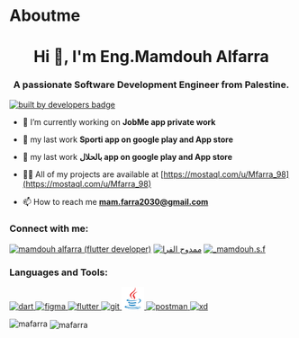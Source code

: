 # Aboutme
<h1 align="center">Hi 👋, I'm Eng.Mamdouh Alfarra</h1>
<h3 align="center">A passionate Software Development Engineer from Palestine.</h3>

</a>
  <a href="https://github.com/EddieHubCommunity" target="_blank" rel="noopener noreferrer">
    <img src="https://forthebadge.com/images/badges/built-by-developers.svg" alt="built by developers badge" />
 </a>
</p>

- 🔭 I’m currently working on **JobMe app private work**

- 👯 my last work **Sporti app on google play and App store**

- 🤝 my last work **بالحلال app on google play and App store**

- 👨‍💻 All of my projects are available at [https://mostaql.com/u/Mfarra_98](https://mostaql.com/u/Mfarra_98)

- 📫 How to reach me **mam.farra2030@gmail.com**

<h3 align="left">Connect with me:</h3>
<p align="left">
<a href="https://linkedin.com/in/mamdouh alfarra (flutter developer)" target="blank"><img align="center" src="https://raw.githubusercontent.com/rahuldkjain/github-profile-readme-generator/master/src/images/icons/Social/linked-in-alt.svg" alt="mamdouh alfarra (flutter developer)" height="30" width="40" /></a>
<a href="https://www.facebook.com/profile.php?id=100065729786782" target="blank"><img align="center" src="https://raw.githubusercontent.com/rahuldkjain/github-profile-readme-generator/master/src/images/icons/Social/facebook.svg" alt="ممدوح الفرا" height="30" width="40" /></a>
<a href="https://instagram.com/_mamdouh.s.f" target="blank"><img align="center" src="https://raw.githubusercontent.com/rahuldkjain/github-profile-readme-generator/master/src/images/icons/Social/instagram.svg" alt="_mamdouh.s.f" height="30" width="40" /></a>
</p>

<h3 align="left">Languages and Tools:</h3>
<p align="left"> <a href="https://dart.dev" target="_blank" rel="noreferrer"> <img src="https://www.vectorlogo.zone/logos/dartlang/dartlang-icon.svg" alt="dart" width="40" height="40"/> </a> <a href="https://www.figma.com/" target="_blank" rel="noreferrer"> <img src="https://www.vectorlogo.zone/logos/figma/figma-icon.svg" alt="figma" width="40" height="40"/> </a> <a href="https://flutter.dev" target="_blank" rel="noreferrer"> <img src="https://www.vectorlogo.zone/logos/flutterio/flutterio-icon.svg" alt="flutter" width="40" height="40"/> </a> <a href="https://git-scm.com/" target="_blank" rel="noreferrer"> <img src="https://www.vectorlogo.zone/logos/git-scm/git-scm-icon.svg" alt="git" width="40" height="40"/> </a> <a href="https://www.java.com" target="_blank" rel="noreferrer"> <img src="https://raw.githubusercontent.com/devicons/devicon/master/icons/java/java-original.svg" alt="java" width="40" height="40"/> </a> <a href="https://postman.com" target="_blank" rel="noreferrer"> <img src="https://www.vectorlogo.zone/logos/getpostman/getpostman-icon.svg" alt="postman" width="40" height="40"/> </a> <a href="https://www.adobe.com/products/xd.html" target="_blank" rel="noreferrer"> <img src="https://cdn.worldvectorlogo.com/logos/adobe-xd.svg" alt="xd" width="40" height="40"/> </a> </p>

<p><img align="left" src="https://github-readme-stats.vercel.app/api/top-langs?username=mafarra&show_icons=true&locale=en&layout=compact" alt="mafarra" /></p>

<p>&nbsp;<img align="center" src="https://github-readme-stats.vercel.app/api?username=mafarra&show_icons=true&locale=en" alt="mafarra" /></p>
